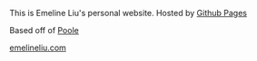 This is Emeline Liu's personal website. Hosted by [Github Pages](http://pages.github.com)

Based off of [Poole](http://getpoole.com/)

[emelineliu.com](http://emelineliu.com)
